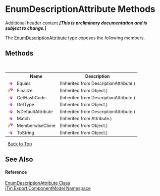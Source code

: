 # EnumDescriptionAttribute Methods
Additional header content _**\[This is preliminary documentation and is subject to change.\]**_

The <a href="e5685a52-25ff-772e-5e81-91305714a177">EnumDescriptionAttribute</a> type exposes the following members.


## Methods
&nbsp;<table><tr><th></th><th>Name</th><th>Description</th></tr><tr><td>![Public method](media/pubmethod.gif "Public method")</td><td>Equals</td><td> (Inherited from DescriptionAttribute.)</td></tr><tr><td>![Protected method](media/protmethod.gif "Protected method")</td><td>Finalize</td><td> (Inherited from Object.)</td></tr><tr><td>![Public method](media/pubmethod.gif "Public method")</td><td>GetHashCode</td><td> (Inherited from DescriptionAttribute.)</td></tr><tr><td>![Public method](media/pubmethod.gif "Public method")</td><td>GetType</td><td> (Inherited from Object.)</td></tr><tr><td>![Public method](media/pubmethod.gif "Public method")</td><td>IsDefaultAttribute</td><td> (Inherited from DescriptionAttribute.)</td></tr><tr><td>![Public method](media/pubmethod.gif "Public method")</td><td>Match</td><td> (Inherited from Attribute.)</td></tr><tr><td>![Protected method](media/protmethod.gif "Protected method")</td><td>MemberwiseClone</td><td> (Inherited from Object.)</td></tr><tr><td>![Public method](media/pubmethod.gif "Public method")</td><td>ToString</td><td> (Inherited from Object.)</td></tr></table>&nbsp;
<a href="#enumdescriptionattribute-methods">Back to Top</a>

## See Also


#### Reference
<a href="e5685a52-25ff-772e-5e81-91305714a177">EnumDescriptionAttribute Class</a><br /><a href="55171ca4-890c-0ab2-e812-efe82bc0b686">iTin.Export.ComponentModel Namespace</a><br />